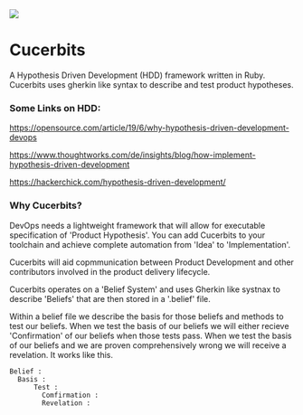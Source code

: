 <img src="https://media.giphy.com/media/3oEduQAsYcJKQH2XsI/giphy.gif" >

# Cucerbits


A Hypothesis Driven Development (HDD) framework written in Ruby. Cucerbits uses gherkin like syntax to describe and test product hypotheses. 

### Some Links on HDD:

https://opensource.com/article/19/6/why-hypothesis-driven-development-devops

https://www.thoughtworks.com/de/insights/blog/how-implement-hypothesis-driven-development

https://hackerchick.com/hypothesis-driven-development/

### Why Cucerbits?

DevOps needs a lightweight framework that will allow for executable specification of 'Product Hypothesis'. You can add Cucerbits to your toolchain and achieve complete automation from 'Idea' to 'Implementation'.

Cucerbits will aid copmmunication between Product Development and other contributors involved in the product delivery lifecycle. 

Cucerbits operates on a 'Belief System' and uses Gherkin like systnax to describe 'Beliefs' that are then stored in a '.belief' file. 

Within a belief file we describe the basis for those beliefs and methods to test our beliefs. When we test the basis of our beliefs we will either recieve 'Confirmation' of our beliefs when those tests pass. When we test the basis of our beliefs and we are proven comprehensively wrong we will receive a revelation. It works like this.


````
Belief : 
  Basis :
      Test : 
        Comfirmation : 
        Revelation :
````



